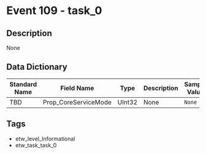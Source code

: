 # Event 109 - task_0

## Description
None

## Data Dictionary
|Standard Name|Field Name|Type|Description|Sample Value|
|---|---|---|---|---|
|TBD|Prop_CoreServiceMode|UInt32|None|`None`|

## Tags
* etw_level_Informational
* etw_task_task_0